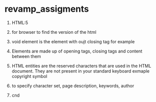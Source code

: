 # revamp_assigments
1. HTML:5
2. for browser to find the version of the
html

3. void element is the element with oujt closing tag for example <img />

4. Elements are made up of opening tags, closing tags and content between them

5. HTML entities are the reserved characters that are used in the HTML document. They are not present in your standard keyboard exmaple copyright symbol

6. to specify character set, page description, keywords, author

7. cnd 